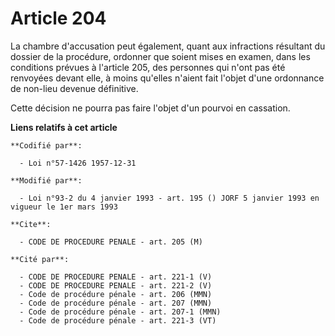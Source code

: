 # Article 204

La chambre d'accusation peut également, quant aux infractions résultant du dossier de la procédure, ordonner que soient mises
en examen, dans les conditions prévues à l'article 205, des personnes qui n'ont pas été renvoyées devant elle, à moins
qu'elles n'aient fait l'objet d'une ordonnance de non-lieu devenue définitive.

Cette décision ne pourra pas faire l'objet d'un pourvoi en cassation.

**Liens relatifs à cet article**

	**Codifié par**:

	  - Loi n°57-1426 1957-12-31

	**Modifié par**:

	  - Loi n°93-2 du 4 janvier 1993 - art. 195 () JORF 5 janvier 1993 en vigueur le 1er mars 1993

	**Cite**:

	  - CODE DE PROCEDURE PENALE - art. 205 (M)

	**Cité par**:

	  - CODE DE PROCEDURE PENALE - art. 221-1 (V)
	  - CODE DE PROCEDURE PENALE - art. 221-2 (V)
	  - Code de procédure pénale - art. 206 (MMN)
	  - Code de procédure pénale - art. 207 (MMN)
	  - Code de procédure pénale - art. 207-1 (MMN)
	  - Code de procédure pénale - art. 221-3 (VT)
